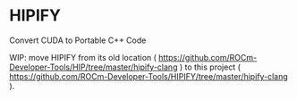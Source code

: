# HIPIFY
Convert CUDA to Portable C++ Code

WIP: move HIPIFY from its old location ( https://github.com/ROCm-Developer-Tools/HIP/tree/master/hipify-clang ) to this project ( https://github.com/ROCm-Developer-Tools/HIPIFY/tree/master/hipify-clang ).
